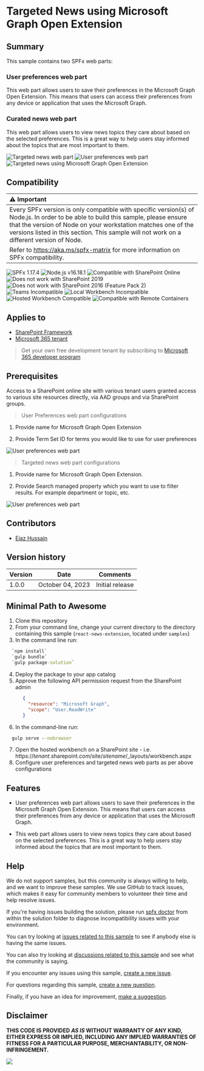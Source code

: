 # Targeted News using Microsoft Graph Open Extension

## Summary

This sample contains two SPFx web parts:

### User preferences web part

This web part allows users to save their preferences in the Microsoft Graph Open Extension. This means that users can access their preferences from any device or application that uses the Microsoft Graph.

### Curated news web part

This web part allows users to view news topics they care about based on the selected preferences. This is a great way to help users stay informed about the topics that are most important to them.

![Targeted news web part](./assets/curated-news.png)
![User preferences web part](./assets/user-preferences-model.png)
![Targeted news using Microsoft Graph Open Extension](./assets/demo.gif)

## Compatibility

| :warning: Important                                                                                                                                                                                                                                                                           |
| :-------------------------------------------------------------------------------------------------------------------------------------------------------------------------------------------------------------------------------------------------------------------------------------------- |
| Every SPFx version is only compatible with specific version(s) of Node.js. In order to be able to build this sample, please ensure that the version of Node on your workstation matches one of the versions listed in this section. This sample will not work on a different version of Node. |
| Refer to <https://aka.ms/spfx-matrix> for more information on SPFx compatibility.                                                                                                                                                                                                             |

![SPFx 1.17.4](https://img.shields.io/badge/SPFx-1.17.4-green.svg)
![Node.js v16.18.1](https://img.shields.io/badge/Node.js-v16.18.1-green.svg)
![Compatible with SharePoint Online](https://img.shields.io/badge/SharePoint%20Online-Compatible-green.svg)
![Does not work with SharePoint 2019](https://img.shields.io/badge/SharePoint%20Server%202019-Incompatible-red.svg "SharePoint Server 2019 requires SPFx 1.4.1 or lower")
![Does not work with SharePoint 2016 (Feature Pack 2)](<https://img.shields.io/badge/SharePoint%20Server%202016%20(Feature%20Pack%202)-Incompatible-red.svg> "SharePoint Server 2016 Feature Pack 2 requires SPFx 1.1")
![Teams Incompatible](https://img.shields.io/badge/Teams-Incompatible-lightgrey.svg)
![Local Workbench Incompatible](https://img.shields.io/badge/Local%20Workbench-Incompatible-red.svg "This solution requires access to a user's user and group ids")
![Hosted Workbench Compatible](https://img.shields.io/badge/Hosted%20Workbench-Compatible-green.svg)
![Compatible with Remote Containers](https://img.shields.io/badge/Remote%20Containers-Compatible-green.svg)

## Applies to

- [SharePoint Framework](https://aka.ms/spfx)
- [Microsoft 365 tenant](https://learn.microsoft.com/sharepoint/dev/spfx/set-up-your-developer-tenant)

> Get your own free development tenant by subscribing to [Microsoft 365 developer program](http://aka.ms/m365devprogram)

## Prerequisites

Access to a SharePoint online site with various tenant users granted access to various site resources directly, via AAD groups and via SharePoint groups.

> User Preferences web part configurations

1. Provide name for Microsoft Graph Open Extension

2. Provide Term Set ID for terms you would like to use for user preferences

![User preferences web part](./assets/user-preferences-config.jpg)

> Targeted news web part configurations

1. Provide name for Microsoft Graph Open Extension.

2. Provide Search managed property which you want to use to filter results. For example department or topic, etc.

![User preferences web part](./assets/targted-news-config.jpg)

## Contributors

- [Ejaz Hussain](https://github.com/ejazhussain)

## Version history

| Version | Date             | Comments        |
| ------- | ---------------- | --------------- |
| 1.0.0   | October 04, 2023 | Initial release |

## Minimal Path to Awesome

1. Clone this repository
2. From your command line, change your current directory to the directory containing this sample (`react-news-extension`, located under `samples`)
3. In the command line run:

  ```cmd
    `npm install`
    `gulp bundle`
    `gulp package-solution`
  ```

4. Deploy the package to your app catalog
5. Approve the following API permission request from the SharePoint admin

  ```JSON
        {
          "resource": "Microsoft Graph",
          "scope": "User.ReadWrite"
        }
  ```

6. In the command-line run:

  ```cmd
    gulp serve --nobrowser
  ```

7. Open the hosted workbench on a SharePoint site - i.e. https://_tenant_.sharepoint.com/site/_sitename_/_layouts/workbench.aspx
8. Configure user preferences and targeted news web parts as per above configurations

## Features

- User preferences web part allows users to save their preferences in the Microsoft Graph Open Extension. This means that users can access their preferences from any device or application that uses the Microsoft Graph.

- This web part allows users to view news topics they care about based on the selected preferences. This is a great way to help users stay informed about the topics that are most important to them.

## Help

We do not support samples, but this community is always willing to help, and we want to improve these samples. We use GitHub to track issues, which makes it easy for  community members to volunteer their time and help resolve issues.

If you're having issues building the solution, please run [spfx doctor](https://pnp.github.io/cli-microsoft365/cmd/spfx/spfx-doctor/) from within the solution folder to diagnose incompatibility issues with your environment.

You can try looking at [issues related to this sample](https://github.com/pnp/sp-dev-fx-webparts/issues?q=label%3A%22sample%3A%20react-news-extension%22) to see if anybody else is having the same issues.

You can also try looking at [discussions related to this sample](https://github.com/pnp/sp-dev-fx-webparts/discussions?discussions_q=react-news-extension) and see what the community is saying.

If you encounter any issues using this sample, [create a new issue](https://github.com/pnp/sp-dev-fx-webparts/issues/new?assignees=&labels=Needs%3A+Triage+%3Amag%3A%2Ctype%3Abug-suspected%2Csample%3A%20react-news-extension&template=bug-report.yml&sample=react-news-extension&authors=@ejazhussain&title=react-news-extension%20-%20).

For questions regarding this sample, [create a new question](https://github.com/pnp/sp-dev-fx-webparts/issues/new?assignees=&labels=Needs%3A+Triage+%3Amag%3A%2Ctype%3Aquestion%2Csample%3A%20react-news-extension&template=question.yml&sample=react-news-extension&authors=@ejazhussain&title=react-news-extension%20-%20).

Finally, if you have an idea for improvement, [make a suggestion](https://github.com/pnp/sp-dev-fx-webparts/issues/new?assignees=&labels=Needs%3A+Triage+%3Amag%3A%2Ctype%3Aenhancement%2Csample%3A%20react-news-extension&template=suggestion.yml&sample=react-news-extension&authors=@ejazhussain&title=react-news-extension%20-%20).

## Disclaimer

**THIS CODE IS PROVIDED _AS IS_ WITHOUT WARRANTY OF ANY KIND, EITHER EXPRESS OR IMPLIED, INCLUDING ANY IMPLIED WARRANTIES OF FITNESS FOR A PARTICULAR PURPOSE, MERCHANTABILITY, OR NON-INFRINGEMENT.**

<img src="https://m365-visitor-stats.azurewebsites.net/sp-dev-fx-webparts/samples/react-news-extension" />
